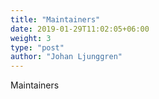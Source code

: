 ```yaml
---
title: "Maintainers"
date: 2019-01-29T11:02:05+06:00
weight: 3
type: "post"
author: "Johan Ljunggren"
---
```


Maintainers
